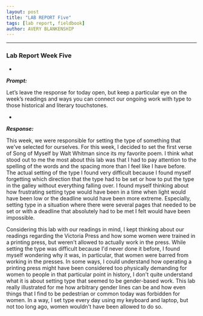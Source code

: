 ```yaml
---
layout: post
title: "LAB REPORT Five"
tags: [lab report, fieldbook]
author: AVERY BLANKENSHIP
---
```

-------------------

### Lab Report Week Five
-

_**Prompt:**_

Let’s leave the response for today open, but keep a particular eye on the week’s readings and ways you can connect our ongoing work with type to those historical and literary touchstones.

-


_**Response:**_

This week, we were responsible for setting the type of something that we've selected for ourselves. For this week, I decided to set the first verse of Song of Myself by Walt Whitman since its my favorite poem. I think what stood out to me the most about this lab was that I had to pay attention to the spelling of the words and the spacing more than I feel like I have before. The actual setting of the type I found very difficult because I  found myself forgetting which direction that the type had to be set or how to put the type in the galley without everything falling over. I found myself thinking about how frustrating setting type would have been in a time when light would have been low or the deadline would have been more extreme. Especially, setting type in a situation where there were several pages that needed to be set or with a deadline that absolutely had to be met I felt would have been impossible.

Considering this lab with our readings in mind, I kept thinking about our readings regarding the Victoria Press and how some women were trained in a printing press, but weren't allowed to actually work in the press. While setting the type was difficult because I'd never done it before, I found myself wondering why it was, in particular, that women were barred from working in the presses. In some ways, I could understand how operating a printing press might have been considered too physically demanding for women to people in that particular point in history, I don't quite understand what it is about setting type that seemed to be gender-based work. This lab really illustrated for me how arbitrary gender lines can be and how even things that I find to be pedestrian or common today was forbidden for women. In a way, I set type every day using my keyboard and laptop, but not too long ago, women wouldn't have been allowed to do so. 
